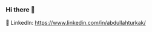 ### Hi there 👋
🔔 LinkedIn: https://www.linkedin.com/in/abdullahturkak/                                                                                                                 

